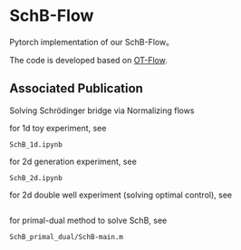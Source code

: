 # SchB-Flow
Pytorch implementation of our SchB-Flow。

The code is developed based on [OT-Flow](https://github.com/EmoryMLIP/OT-Flow). 

## Associated Publication

Solving Schrödinger bridge via Normalizing flows

for 1d toy experiment, see 

```
SchB_1d.ipynb
```

for 2d generation experiment, see

```
SchB_2d.ipynb
```

for 2d double well experiment (solving optimal control), see

```

```

for primal-dual method to solve SchB, see

```
SchB_primal_dual/SchB-main.m
```

